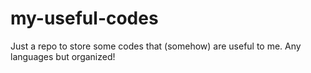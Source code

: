 # my-useful-codes
Just a repo to store some codes that (somehow) are useful to me. Any languages but organized!
